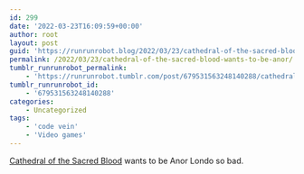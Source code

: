 ```yaml
---
id: 299
date: '2022-03-23T16:09:59+00:00'
author: root
layout: post
guid: 'https://runrunrobot.blog/2022/03/23/cathedral-of-the-sacred-blood-wants-to-be-anor/'
permalink: /2022/03/23/cathedral-of-the-sacred-blood-wants-to-be-anor/
tumblr_runrunrobot_permalink:
    - 'https://runrunrobot.tumblr.com/post/679531563248140288/cathedral-of-the-sacred-blood-wants-to-be-anor'
tumblr_runrunrobot_id:
    - '679531563248140288'
categories:
    - Uncategorized
tags:
    - 'code vein'
    - 'Video games'
---
```


[Cathedral of the Sacred Blood](https://codevein.fandom.com/wiki/Cathedral_of_the_Sacred_Blood) wants to be Anor Londo so bad.